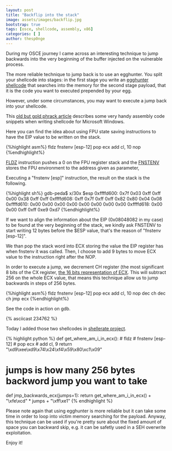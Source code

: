 ```yaml
---
layout: post
title: "Backflip into the stack"
image: assets/images/backflip.jpg
bootstrap: true
tags: [osce, shellcode, assembly, x86]
categories: [ ]
author: thesp0nge
---
```


During my OSCE journey I came across an interesting technique to jump backwards
into the very beginning of the buffer injected on the vulnerable process.

The more reliable technique to jump back is to use an egghunter. You split
your shellcode into stages: in the first stage you write an [egghunter
shellcode](https://codiceinsicuro.it/slae/assignment-3-an-egg-hunter-journey)
that searches into the memory for the second stage payload, that it is the code
you want to executed prepended by your egg.

However, under some circumstances, you may want to execute a jump back into
your shellcode.

This [old but gold phrack article](http://phrack.org/issues/62/7.html)
describes some very handy assembly code snippets when writing shellcode for
Microsoft Windows.

Here you can find the idea about using FPU state saving instructions to have
the EIP value to be written on the stack.

{%highlight asm%}
fldz
fnstenv [esp-12]
pop ecx
add cl, 10
nop
{%endhighlight%}

[FLDZ](https://c9x.me/x86/html/file_module_x86_id_101.html) instruction pushes
a 0 on the FPU register stack and the
[FNSTENV](https://www.felixcloutier.com/x86/fstenv:fnstenv) stores the FPU
environment to the address given as parameter,

Executing a "fnstenv [esp]" instruction, the result on the stack is the
following.

{%highlight sh%}
gdb-peda$ x/30x $esp
0xffffd600:	0x7f	0x03	0xff	0xff	0x00	0x38	0xff	0xff
0xffffd608:	0xff	0x7f	0xff	0xff	0x82	0x80	0x04	0x08
0xffffd610:	0x00	0x00	0x00	0x00	0x00	0x00	0x00	0x00
0xffffd618:	0x00	0x00	0xff	0xff	0xe9	0xd7
{%endhighlight%}

If we want to align the information about the EIP (0x08048082 in my case) to be
found at the very beginning of the stack, we kindly ask FNSTENV to start
writing 12 bytes before the $ESP value, that's the reason of "fnstenv
[esp-12]".

We than pop the stack word into ECX storing the value the EIP register has when
fnstenv it was called. Then, I choose to add 9 bytes to move ECX value to the
instruction right after the NOP.

In order to execute a jump, we decrement CH register (the most significant 8
bits of the CX register, [the 16 bits representation of
ECX](https://www.tutorialspoint.com/assembly_programming/assembly_registers.htm).
This will subtract 256 on the whole ECX value, that means this technique allow
us to jump backwards in steps of 256 bytes.

{%highlight asm%}
fldz
fnstenv [esp-12]
pop ecx
add cl, 10
nop
dec ch
dec ch
jmp ecx
{%endhighlight%}

See the code in action on gdb.

{% asciicast 234762 %}

Today I added those two shellcodes in [shellerate
project](https://github.com/thesp0nge/shellerate/blob/master/shellerate/utils/asm_x86.py).

{% highlight python %}
def get_where_am_i_in_ecx():
    # fldz
    # fnstenv [esp-12]
    # pop ecx
    # add cl, 9
    return "\xd9\xee\xd9\x74\x24\xf4\x59\x80\xc1\x09"

# jumps is how many 256 bytes backword jump you want to take
def jmp_backwards_ecx(jumps=1):
    return get_where_am_i_in_ecx() + "\xfe\xcd" * jumps + "\xff\xe1"
{% endhighlight %}

Please note again that using egghunter is more reliable but it can take some
time in order to loop into victim memory searching for the payload. Anyway,
this technique can be used if you're pretty sure about the fixed amount of
space you can backward skip, e.g. it can be safetly used in a SEH overwrite
exploitation.

Enjoy it!
